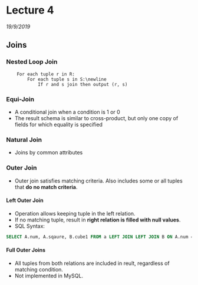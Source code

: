 # Lecture 4
*19/9/2019*
## Joins
### Nested Loop Join
```
    For each tuple r in R:         
        For each tuple s in S:\newline
            If r and s join then output (r, s)
```
### Equi-Join
- A conditional join when a condition is 1 or 0
- The result schema is similar to cross-product, but only one copy of fields for 
which equality is specified

### Natural Join 
- Joins by common attributes

### Outer Join
- Outer join satisfies matching criteria. Also includes some or all tuples that **do no match criteria**.

#### Left Outer Join
- Operation allows keeping tuple in the left relation.
- If no matching tuple, result in **right relation is filled with null values**.
- SQL Syntax:
```sql
SELECT A.num, A.sqaure, B.cube1 FROM a LEFT JOIN LEFT JOIN B ON A.num = B.num;
```

#### Full Outer Joins
- All tuples from both relations are included in reult, regardless of matching condition.
- Not implemented in MySQL.
